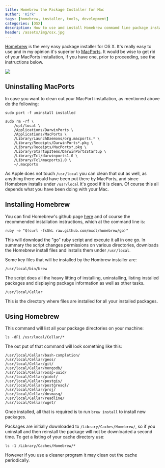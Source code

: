 ```yaml
---
title: Homebrew the Package Installer for Mac
author: 'Kirk'
tags: [homebrew, installer, tools, development]
categories: [OSX]
description: How to use and install Homebrew command line package installer.
header: /assets/img/osx.jpg
---
```

[Homebrew](http://brew.sh) is the very easy package installer for OS X. It's really easy to use and in my opinion it's superior to [MacPorts](http://macports.org). It would be wise to get rid of your MacPorts installation, if you have one, prior to proceeding, see the instructions below.

![][BeerImage]

## Uninstalling MacPorts
In case you want to clean out your MacPort installation, as mentioned above do the following:

    sudo port -f uninstall installed

    sudo rm -rf \
        /opt/local \
        /Applications/DarwinPorts \
        /Applications/MacPorts \
        /Library/LaunchDaemons/org.macports.* \
        /Library/Receipts/DarwinPorts*.pkg \
        /Library/Receipts/MacPorts*.pkg \
        /Library/StartupItems/DarwinPortsStartup \
        /Library/Tcl/darwinports1.0 \
        /Library/Tcl/macports1.0 \
        ~/.macports

As Apple does not touch `/usr/local` you can clean that out as well, as anything there would have been put there by MacPorts, and since Homebrew installs under `/usr/local` it's good if it is clean. Of course this all depends what you have been doing with your Mac.

## Installing Homebrew

You can find Homebrew's github page [here](https://github.com/mxcl/homebrew) and of course the recommended installation instructions, which at the command line is:

    ruby -e "$(curl -fsSkL raw.github.com/mxcl/homebrew/go)"

 This will download the "go" ruby script and execute it all in one go. In summary the script changes permissions on various directories, downloads the Homebrew install files and installs them under `/usr/local`.

Some key files that will be installed by the Hombrew installer are:

    /usr/local/bin/brew

The script does all the heavy lifting of installing, uninstalling, listing installed packages and displaying package information as well as other tasks.

    /usr/local/Cellar

This is the directory where files are installed for all your installed packages.

## Using Homebrew
This command will list all your package directories on your machine:

    ls -dF1 /usr/local/Cellar/*

The out put of that command will look something like this:

    /usr/local/Cellar/bash-completion/
    /usr/local/Cellar/geos/
    /usr/local/Cellar/git/
    /usr/local/Cellar/mongodb/
    /usr/local/Cellar/ossp-uuid/
    /usr/local/Cellar/pidof/
    /usr/local/Cellar/postgis/
    /usr/local/Cellar/postgresql/
    /usr/local/Cellar/proj/
    /usr/local/Cellar/dnsmasq/
    /usr/local/Cellar/readline/
    /usr/local/Cellar/wget/

Once installed, all that is required is to run `brew install` to install new packages.

Packages are initially downloaded to `/Library/Caches/Homebrew/`, so if you uninstall and then reinstall the package will not be downloaded a second time. To get a listing of your cache directory use:

    ls -1 /Library/Caches/Homebrew/*

However if you use a cleaner program it may clean out the cache periodically.







[BeerImage]: /images/home-brew-image.png
